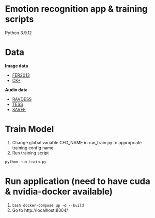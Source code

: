 # Emotion recognition app & training scripts
Python 3.9.12

# Data
**Image data**
- [FER2013](https://www.kaggle.com/competitions/challenges-in-representation-learning-facial-expression-recognition-challenge/data)
- [CK+](https://www.kaggle.com/datasets/shawon10/ckplus)

**Audio data**
- [RAVDESS](https://www.kaggle.com/datasets/uwrfkaggler/ravdess-emotional-speech-audio)
- [TESS](https://www.kaggle.com/datasets/ejlok1/toronto-emotional-speech-set-tess)
- [SAVEE](https://www.kaggle.com/datasets/barelydedicated/savee-database)

# Train Model
1. Change global variable CFG_NAME in run_train.py to appropriate training config name
2. Run training script
```bash
python run_train.py
```

# Run application (need to have cuda & nvidia-docker available)
1) `bash docker-compose up -d --build`
2) Go to http://localhost:8004/

